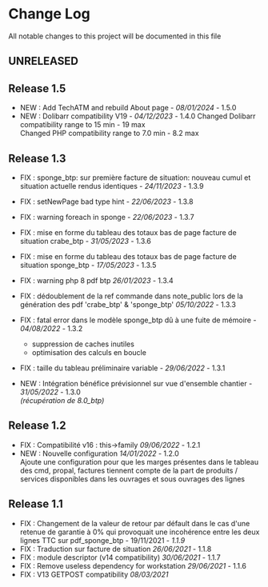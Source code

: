 # Change Log
All notable changes to this project will be documented in this file

## UNRELEASED



## Release 1.5
- NEW : Add TechATM and rebuild About page - *08/01/2024* - 1.5.0
- NEW : Dolibarr compatibility V19 - *04/12/2023* - 1.4.0 
  	Changed Dolibarr compatibility range to 15 min - 19 max  
  	Changed PHP compatibility range to 7.0 min - 8.2 max

## Release 1.3
- FIX : sponge_btp: sur première facture de situation: nouveau cumul et situation actuelle rendus identiques - *24/11/2023* - 1.3.9
- FIX : setNewPage bad type hint - *22/06/2023* - 1.3.8
- FIX : warning foreach in sponge - *22/06/2023* - 1.3.7
- FIX : mise en forme du tableau des totaux bas de page facture de situation crabe_btp  - *31/05/2023* - 1.3.6
- FIX : mise en forme du tableau des totaux bas de page facture de situation sponge_btp - *17/05/2023* - 1.3.5  

- FIX : warning php 8 pdf btp *26/01/2023* - 1.3.4
- FIX : dédoublement de la ref commande dans note_public lors de la génération des pdf 'crabe_btp' & 'sponge_btp' *05/10/2022* - 1.3.3
- FIX : fatal error dans le modèle sponge_btp dû à une fuite de mémoire - *04/08/2022* - 1.3.2
  - suppression de caches inutiles
  - optimisation des calculs en boucle
- FIX : taille du tableau préliminaire variable - *29/06/2022* - 1.3.1
- NEW : Intégration bénéfice prévisionnel sur vue d'ensemble chantier - *31/05/2022* - 1.3.0  
  *(récupération de 8.0_btp)* 

## Release 1.2

- FIX : Compatibilité v16 : this->family *09/06/2022* - 1.2.1
- NEW : Nouvelle configuration *14/01/2022* - 1.2.0  
  Ajoute une configuration pour que les marges présentes dans le tableau des cmd, propal, factures
  tiennent compte de la part de produits / services disponibles dans les ouvrages et sous ouvrages des lignes

## Release 1.1

- FIX : Changement de la valeur de retour par défault dans le cas d'une retenue de garantie à 0% qui provoquait une incohérence entre les deux lignes TTC sur pdf_sponge_btp - 19/11/2021 - *1.1.9*
- FIX : Traduction sur facture de situation *26/06/2021* - 1.1.8
- FIX : module descriptor (v14 compatibility) *30/06/2021* - 1.1.7
- FIX : Remove useless dependency for workstation *29/06/2021* - 1.1.6
- FIX : V13 GETPOST compatibility *08/03/2021*
